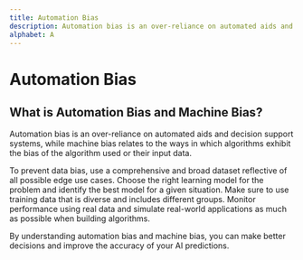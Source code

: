 ```yaml
---
title: Automation Bias
description: Automation bias is an over-reliance on automated aids and decision support systems, while machine bias relates to the ways in which algorithms exhibit the bias of the algorithm used or their input data.
alphabet: A
---
```


# Automation Bias

## What is Automation Bias and Machine Bias?

Automation bias is an over-reliance on automated aids and decision support systems, while machine bias relates to the ways in which algorithms exhibit the bias of the algorithm used or their input data.

To prevent data bias, use a comprehensive and broad dataset reflective of all possible edge use cases. Choose the right learning model for the problem and identify the best model for a given situation. Make sure to use training data that is diverse and includes different groups. Monitor performance using real data and simulate real-world applications as much as possible when building algorithms.

By understanding automation bias and machine bias, you can make better decisions and improve the accuracy of your AI predictions.
